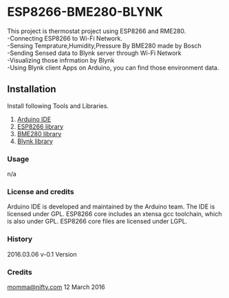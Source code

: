 # ESP8266-BME280-BLYNK

This project is thermostat project using ESP8266 and RME280.<br>
-Connecting ESP8266 to Wi-Fi Network.<br> 
-Sensing Temprature,Humidity,Pressure By BME280 made by Bosch<br>
-Sending Sensed data to Blynk server through Wi-Fi Network<br>
-Visualizing those infrmation by Blynk<br>
-Using Blynk client Apps on Arduino, you can find those environment data.<br>

## Installation
Install following Tools and Libraries.<br>
1. [Arduino IDE](https://www.arduino.cc/en/Main/Software)<br>
1. [ESP8266 library](https://github.com/esp8266/Arduino)<br>
1. [BME280 library](https://github.com/embeddedadventures/BME280)<br>
1. [Blynk library](https://github.com/blynkkk)<br>

### Usage
n/a

### License and credits ###
Arduino IDE is developed and maintained by the Arduino team. The IDE is licensed under GPL.
ESP8266 core includes an xtensa gcc toolchain, which is also under GPL.
ESP8266 core files are licensed under LGPL.


### History
2016.03.06 v-0.1 Version

### Credits
 momma@nifty.com 
 12 March 2016

